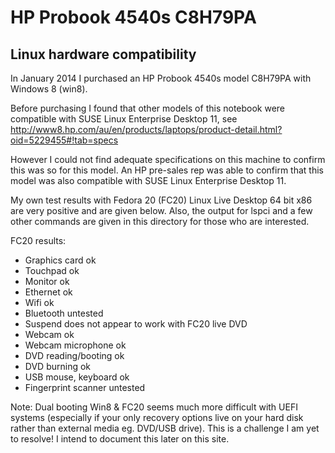 HP Probook 4540s C8H79PA
========================

Linux hardware compatibility
----------------------------

In January 2014 I purchased an HP Probook 4540s model C8H79PA with
Windows 8 (win8).

Before purchasing I found that other models of this notebook were
compatible with SUSE Linux Enterprise Desktop 11, see
http://www8.hp.com/au/en/products/laptops/product-detail.html?oid=5229455#!tab=specs

However I could not find adequate specifications on this machine to
confirm this was so for this model. An HP pre-sales rep was able to
confirm that this model was also compatible with SUSE Linux Enterprise
Desktop 11.

My own test results with Fedora 20 (FC20) Linux Live Desktop 64 bit x86
are very positive and are given below. Also, the output for
lspci and a few other commands are given in this directory for
those who are interested.

FC20 results:
* Graphics card ok
* Touchpad ok
* Monitor ok
* Ethernet ok
* Wifi ok
* Bluetooth untested
* Suspend does not appear to work with FC20 live DVD
* Webcam ok
* Webcam microphone ok
* DVD reading/booting ok
* DVD burning ok
* USB mouse, keyboard ok
* Fingerprint scanner untested

Note:
Dual booting Win8 & FC20 seems much more difficult with UEFI systems (especially if your only
recovery options live on your hard disk rather than external media eg. DVD/USB drive). This
is a challenge I am yet to resolve! I intend to document this later on this site.

